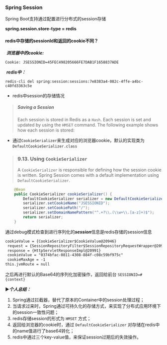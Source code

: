 ### Spring Session

Spring Boot支持通过配置进行分布式的session存储

**spring.session.store-type = redis**

[spring session]: https://docs.spring.io/spring-session/docs/current/reference/html5/index.html#httpsession-why	"官方文档"
[spring-session-data-redis]: https://spring.io/projects/spring-session-data-redis#overview	"官方文档"



#### redis中存储的sessionId和返回的cookie不同？

​	***浏览器中的cookie:***

```shell
Cookie: JSESSIONID=45FEC498205666FE7DAB1F1658837ADE
```

​	***redis中：***

```shell
redis-cli del spring:session:sessions:7e8383a4-082c-4ffe-a4bc-c40fd3363c5e
```



* redis中session的存储情况

>##### Saving a Session
>
>Each session is stored in Redis as a `Hash`. Each session is set and updated by using the `HMSET` command. The following example shows how each session is stored:



* 通过`CookieSerializer`来生成对应的浏览器cookie，默认的实现类为`DefaultCookieSerializer.class`

>### 9.13. Using `CookieSerializer`
>
>A `CookieSerializer` is responsible for defining how the session cookie is written. Spring Session comes with a default implementation using `DefaultCookieSerializer`.



```java
	@Bean
	public CookieSerializer cookieSerializer() {
		DefaultCookieSerializer serializer = new DefaultCookieSerializer();
		serializer.setCookieName("JSESSIONID"); 
		serializer.setCookiePath("/"); 
		serializer.setDomainNamePattern("^.+?\\.(\\w+\\.[a-z]+)$"); 
		return serializer;
	}
```



通过debug模式检查到进行序列化的***session***信息是redis存储的session信息

```txt
cookieValue = {CookieSerializer$CookieValue@20946} 
 request = {SessionRepositoryFilter$SessionRepositoryRequestWrapper@20948} 
 response = {HttpServletResponseImpl@20991} 
 cookieValue = "0374bfac-0811-4308-884f-c08c59bf975c"
 cookieMaxAge = -1
this.jvmRoute = null
```



之后再进行默认的Base64的序列化加密操作，返回给前台 `SESSIONID=#{context}`



▶️***个人总结：***

1. Spring通过拦截器，替代了原本的Container中的session处理过程；
2. 当请求过来时，Spring通过可持久化的存储方式，来实现了分布式应用环境下的session一致性问题；
3. redis存储session的形式为 `HMSET` 方式；
4. 返回给浏览器的cookie时，通过 `DefaultCookieSerializer` 对存储在redis中的name值进行了base64转化；
5. redis中通过三个key-value值，来保证session过期后的失效操作。



[官方文档 - spring session]: https://docs.spring.io/spring-session/docs/2.4.3/reference/html5/#introduction	"Spring Session"

